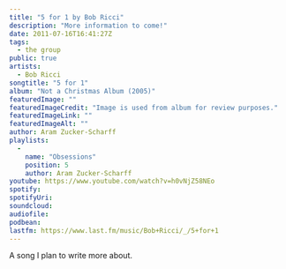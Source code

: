 ```yaml
---
title: "5 for 1 by Bob Ricci"
description: "More information to come!"
date: 2011-07-16T16:41:27Z
tags:
  - the group
public: true
artists:
  - Bob Ricci
songtitle: "5 for 1"
album: "Not a Christmas Album (2005)"
featuredImage: ""
featuredImageCredit: "Image is used from album for review purposes."
featuredImageLink: ""
featuredImageAlt: ""
author: Aram Zucker-Scharff
playlists:
  -
    name: "Obsessions"
    position: 5
    author: Aram Zucker-Scharff
youtube: https://www.youtube.com/watch?v=h0vNjZ58NEo
spotify: 
spotifyUri: 
soundcloud:
audiofile:
podbean:
lastfm: https://www.last.fm/music/Bob+Ricci/_/5+for+1
---
```


A song I plan to write more about.
		